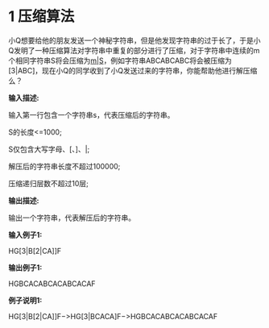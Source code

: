 # 1 压缩算法
小Q想要给他的朋友发送一个神秘字符串，但是他发现字符串的过于长了，于是小Q发明了一种压缩算法对字符串中重复的部分进行了压缩，对于字符串中连续的m个相同字符串S将会压缩为[m|S](m为一个整数且1<=m<=100)，例如字符串ABCABCABC将会被压缩为[3|ABC]，现在小Q的同学收到了小Q发送过来的字符串，你能帮助他进行解压缩么？ 

**输入描述:**

输入第一行包含一个字符串s，代表压缩后的字符串。

S的长度<=1000;

S仅包含大写字母、[、]、|;

解压后的字符串长度不超过100000;

压缩递归层数不超过10层;

**输出描述:**

输出一个字符串，代表解压后的字符串。

**输入例子1:**

HG[3|B[2|CA]]F

**输出例子1:**

HGBCACABCACABCACAF

**例子说明1:**

HG[3|B[2|CA]]F−>HG[3|BCACA]F−>HGBCACABCACABCACAF


